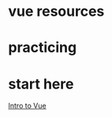 # vue resources

# practicing 

# start here
[Intro to Vue](https://www.vuemastery.com/courses/intro-to-vue-3/intro-to-vue3)